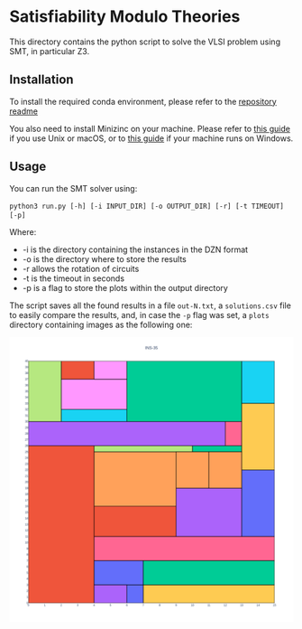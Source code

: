 # Satisfiability Modulo Theories

This directory contains the python script to solve the VLSI problem using SMT, in particular Z3.

## Installation

To install the required conda environment, please refer to the [repository readme](../../README.md)

You also need to install Minizinc on your machine. Please refer to [this guide](https://www.minizinc.org/doc-2.5.5/en/installation_detailed_linux.html) if you use Unix or macOS, or to [this guide](https://www.minizinc.org/doc-2.5.5/en/installation_detailed_windows.html) if your machine runs on Windows.  

## Usage

You can run the SMT solver using:

```shell
python3 run.py [-h] [-i INPUT_DIR] [-o OUTPUT_DIR] [-r] [-t TIMEOUT] [-p]
```

Where:
- -i is the directory containing the instances in the DZN format
- -o is the directory where to store the results
- -r allows the rotation of circuits
- -t is the timeout in seconds
- -p is a flag to store the plots within the output directory

The script saves all the found results in a file `out-N.txt`, a `solutions.csv` file to easily compare the results, and, in case the `-p` flag was set, a `plots` directory containing images as the following one:

![image](../out/rotation/plots/out-35.png)